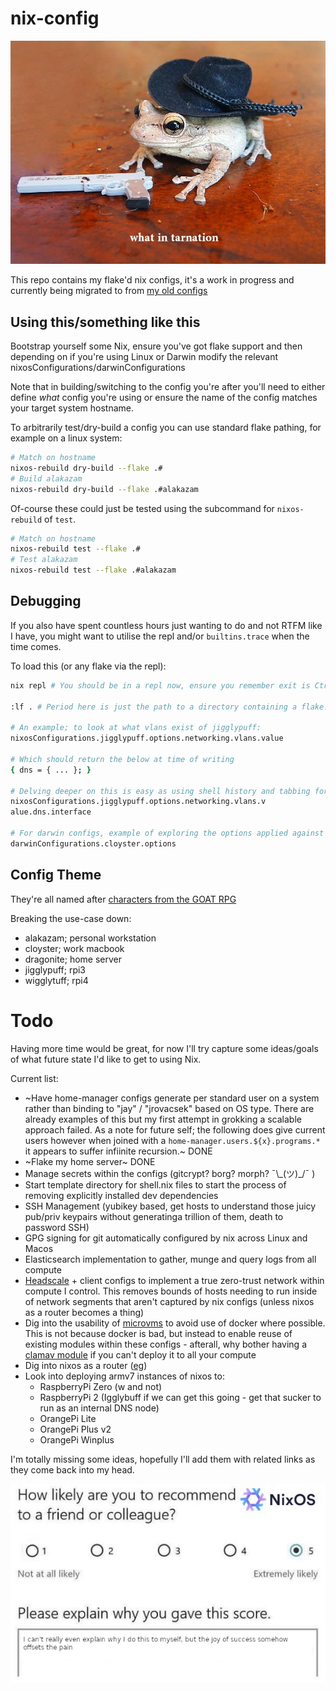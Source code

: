 # nix-config

![What in tarnation](https://github.com/JayRovacsek/ncsg-presentation-feb-2022/blob/main/resources/what-in.jpg?raw=true)

This repo contains my flake'd nix configs, it's a work in progress and currently being migrated to from [my old configs](https://github.com/JayRovacsek/dotfiles)

## Using this/something like this

Bootstrap yourself some Nix, ensure you've got flake support and then depending on if you're using Linux or Darwin modify the relevant nixosConfigurations/darwinConfigurations

Note that in building/switching to the config you're after you'll need to either define _what_ config you're using or ensure the name of the config matches your target system hostname.

To arbitrarily test/dry-build a config you can use standard flake pathing, for example on a linux system:

```sh
# Match on hostname
nixos-rebuild dry-build --flake .# 
# Build alakazam
nixos-rebuild dry-build --flake .#alakazam 
```

Of-course these could just be tested using the subcommand for `nixos-rebuild` of `test`.

```sh
# Match on hostname
nixos-rebuild test --flake .#
# Test alakazam
nixos-rebuild test --flake .#alakazam 
```

## Debugging

If you also have spent countless hours just wanting to do and not RTFM like I have, you might want to utilise the repl and/or `builtins.trace` when the time comes.

To load this (or any flake via the repl):

```sh
nix repl # You should be in a repl now, ensure you remember exit is Ctrl + D

:lf . # Period here is just the path to a directory containing a flake. Here we assume it is in $PWD

# An example; to look at what vlans exist of jigglypuff:
nixosConfigurations.jigglypuff.options.networking.vlans.value

# Which should return the below at time of writing
{ dns = { ... }; }

# Delving deeper on this is easy as using shell history and tabbing for auto-complete
nixosConfigurations.jigglypuff.options.networking.vlans.v
alue.dns.interface

# For darwin configs, example of exploring the options applied against cloyster:
darwinConfigurations.cloyster.options
```

## Config Theme

They're all named after [characters from the GOAT RPG](https://www.youtube.com/watch?v=xFU2HL-PQNo)

Breaking the use-case down:

- alakazam; personal workstation
- cloyster; work macbook
- dragonite; home server
- jigglypuff; rpi3
- wigglytuff; rpi4

# Todo

Having more time would be great, for now I'll try capture some ideas/goals of what future state I'd like to get to using Nix.

Current list:

- ~Have home-manager configs generate per standard user on a system rather than binding to "jay" / "jrovacsek" based on OS type. There are already examples of this but my first attempt in grokking a scalable approach failed. As a note for future self; the following does give current users however when joined with a `home-manager.users.${x}.programs.*` it appears to suffer infiinite recursion.~ DONE
- ~Flake my home server~ DONE
- Manage secrets within the configs (gitcrypt? borg? morph? ¯\\_\(ツ)\_/¯ )
- Start template directory for shell.nix files to start the process of removing explicitly installed dev dependencies
- SSH Management (yubikey based, get hosts to understand those juicy pub/priv keypairs without generatinga  trillion of them, death to password SSH)
- GPG signing for git automatically configured by nix across Linux and Macos
- Elasticsearch implementation to gather, munge and query logs from all compute
- [Headscale](https://search.nixos.org/options?channel=unstable&from=0&size=50&sort=relevance&query=headscale) + client configs to implement a true zero-trust network within compute I control. This removes bounds of hosts needing to run inside of network segments that aren't captured by nix configs (unless nixos as a router becomes a thing)
- Dig into the usability of [microvms](https://github.com/astro/microvm.nix) to avoid use of docker where possible. This is not because docker is bad, but instead to enable reuse of existing modules within these configs - afterall, why bother having a [clamav module](./modules/clamav/default.nix) if you can't deploy it to all your compute
- Dig into nixos as a router ([eg](https://francis.begyn.be/blog/nixos-home-router))
- Look into deploying armv7 instances of nixos to:
  - RaspberryPi Zero (w and not)
  - RaspberryPi 2 (Igglybuff if we can get this going - get that sucker to run as an internal DNS node)
  - OrangePi Lite
  - OrangePi Plus v2
  - OrangePi Winplus

I'm totally missing some ideas, hopefully I'll add them with related links as they come back into my head.

![Would I recommend nixos?](./resources/recommend.jpg)
